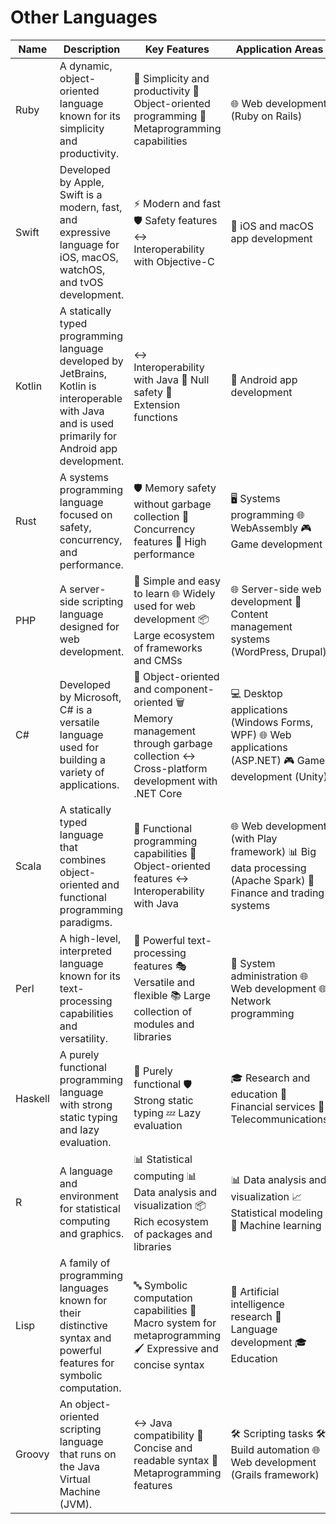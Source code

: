 # Other Languages


| Name    | Description                                                                 | Key Features                                                                                                     | Application Areas                                                                                                                        |
|---------|-----------------------------------------------------------------------------|------------------------------------------------------------------------------------------------------------------|------------------------------------------------------------------------------------------------------------------------------------------|
| Ruby    | A dynamic, object-oriented language known for its simplicity and productivity. | 🔧 Simplicity and productivity 🎨 Object-oriented programming 🔄 Metaprogramming capabilities | 🌐 Web development (Ruby on Rails)                                                                                                        |
| Swift   | Developed by Apple, Swift is a modern, fast, and expressive language for iOS, macOS, watchOS, and tvOS development. | ⚡ Modern and fast 🛡️ Safety features ↔️ Interoperability with Objective-C | 📱 iOS and macOS app development                                                                                                         |
| Kotlin  | A statically typed programming language developed by JetBrains, Kotlin is interoperable with Java and is used primarily for Android app development. | ↔️ Interoperability with Java 🚫 Null safety 🔄 Extension functions | 📱 Android app development                                                                                                               |
| Rust    | A systems programming language focused on safety, concurrency, and performance. | 🛡️ Memory safety without garbage collection 🔄 Concurrency features 💨 High performance | 🖥️ Systems programming 🌐 WebAssembly 🎮 Game development                                                                                 |
| PHP     | A server-side scripting language designed for web development.              | 🔧 Simple and easy to learn 🌐 Widely used for web development 📦 Large ecosystem of frameworks and CMSs | 🌐 Server-side web development 📝 Content management systems (WordPress, Drupal)                                                          |
| C#      | Developed by Microsoft, C# is a versatile language used for building a variety of applications. | 🔄 Object-oriented and component-oriented 🗑️ Memory management through garbage collection ↔️ Cross-platform development with .NET Core | 💻 Desktop applications (Windows Forms, WPF) 🌐 Web applications (ASP.NET) 🎮 Game development (Unity)                                      |
| Scala   | A statically typed language that combines object-oriented and functional programming paradigms. | 🔄 Functional programming capabilities 🔄 Object-oriented features ↔️ Interoperability with Java | 🌐 Web development (with Play framework) 📊 Big data processing (Apache Spark) 💼 Finance and trading systems                              |
| Perl    | A high-level, interpreted language known for its text-processing capabilities and versatility. | 🔧 Powerful text-processing features 🎭 Versatile and flexible 📚 Large collection of modules and libraries | 💼 System administration 🌐 Web development 🌐 Network programming                                                                          |
| Haskell | A purely functional programming language with strong static typing and lazy evaluation. | 🔄 Purely functional 🛡️ Strong static typing 💤 Lazy evaluation | 🎓 Research and education 💼 Financial services 📡 Telecommunications                                                                      |
| R       | A language and environment for statistical computing and graphics.           | 📊 Statistical computing 📊 Data analysis and visualization 📦 Rich ecosystem of packages and libraries | 📊 Data analysis and visualization 📈 Statistical modeling 🤖 Machine learning                                                             |
| Lisp    | A family of programming languages known for their distinctive syntax and powerful features for symbolic computation. | 🔤 Symbolic computation capabilities 🔄 Macro system for metaprogramming 🖌️ Expressive and concise syntax | 🧠 Artificial intelligence research 📖 Language development 🎓 Education                                                                   |
| Groovy  | An object-oriented scripting language that runs on the Java Virtual Machine (JVM). | ↔️ Java compatibility 🔧 Concise and readable syntax 🔄 Metaprogramming features | 🛠️ Scripting tasks 🛠️ Build automation 🌐 Web development (Grails framework)                                                               |
